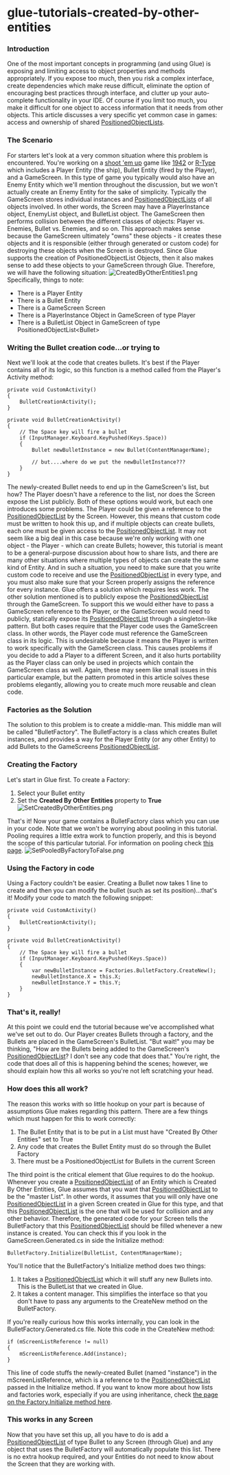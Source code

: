 # glue-tutorials-created-by-other-entities

### Introduction

One of the most important concepts in programming (and using Glue) is exposing and limiting access to object properties and methods appropriately. If you expose too much, then you risk a complex interface, create dependencies which make reuse difficult, eliminate the option of encouraging best practices through interface, and clutter up your auto-complete functionality in your IDE. Of course if you limit too much, you make it difficult for one object to access information that it needs from other objects. This article discusses a very specific yet common case in games: access and ownership of shared [PositionedObjectLists](../../../../frb/docs/index.php).

### The Scenario

For starters let's look at a very common situation where this problem is encountered. You're working on a [shoot 'em up](http://en.wikipedia.org/wiki/Shoot_'em_up) game like [1942](http://en.wikipedia.org/wiki/1942_\(video_game\)) or [R-Type](http://en.wikipedia.org/wiki/R-Type) which includes a Player Entity (the ship), Bullet Entity (fired by the Player), and a GameScreen. In this type of game you typically would also have an Enemy Entity which we'll mention throughout the discussion, but we won't actually create an Enemy Entity for the sake of simplicity. Typically the GameScreen stores individual instances and [PositionedObjectLists](../../../../frb/docs/index.php) of all objects involved. In other words, the Screen may have a PlayerInstance object, EnemyList object, and BulletList object. The GameScreen then performs collision between the different classes of objects: Player vs. Enemies, Bullet vs. Enemies, and so on. This approach makes sense because the GameScreen ultimately "owns" these objects - it creates these objects and it is responsible (either through generated or custom code) for destroying these objects when the Screen is destroyed. Since Glue supports the creation of PositionedObjectList Objects, then it also makes sense to add these objects to your GameScreen through Glue. Therefore, we will have the following situation: ![CreatedByOtherEntities1.png](../../../../media/migrated_media-CreatedByOtherEntities1.png) Specifically, things to note:

* There is a Player Entity
* There is a Bullet Entity
* There is a GameScreen Screen
* There is a PlayerInstance Object in GameScreen of type Player
* There is a BulletList Object in GameScreen of type PositionedObjectList\<Bullet>

### Writing the Bullet creation code...or trying to

Next we'll look at the code that creates bullets. It's best if the Player contains all of its logic, so this function is a method called from the Player's Activity method:

```
private void CustomActivity()
{
    BulletCreationActivity();
}

private void BulletCreationActivity()
{
    // The Space key will fire a bullet
    if (InputManager.Keyboard.KeyPushed(Keys.Space))
    {
        Bullet newBulletInstance = new Bullet(ContentManagerName);

        // but....where do we put the newBulletInstance???
    }
}
```

The newly-created Bullet needs to end up in the GameScreen's list, but how? The Player doesn't have a reference to the list, nor does the Screen expose the List publicly. Both of these options would work, but each one introduces some problems. The Player could be given a reference to the [PositionedObjectList](../../../../frb/docs/index.php) by the Screen. However, this means that custom code must be written to hook this up, and if multiple objects can create bullets, each one must be given access to the [PositionedObjectList](../../../../frb/docs/index.php). It may not seem like a big deal in this case because we're only working with one object - the Player - which can create Bullets; however, this tutorial is meant to be a general-purpose discussion about how to share lists, and there are many other situations where multiple types of objects can create the same kind of Entity. And in such a situation, you need to make sure that you write custom code to receive and use the [PositionedObjectList](../../../../frb/docs/index.php) in every type, and you must also make sure that your Screen properly assigns the reference for every instance. Glue offers a solution which requires less work. The other solution mentioned is to publicly expose the [PositionedObjectList](../../../../frb/docs/index.php) through the GameScreen. To support this we would either have to pass a GameScreen reference to the Player, or the GameScreen would need to publicly, statically expose its [PositionedObjectList](../../../../frb/docs/index.php) through a singleton-like pattern. But both cases require that the Player code uses the GameScreen class. In other words, the Player code must reference the GameScreen class in its logic. This is undesirable because it means the Player is written to work specifically with the GameScreen class. This causes problems if you decide to add a Player to a different Screen, and it also hurts portability as the Player class can only be used in projects which contain the GameScreen class as well. Again, these may seem like small issues in this particular example, but the pattern promoted in this article solves these problems elegantly, allowing you to create much more reusable and clean code.

### Factories as the Solution

The solution to this problem is to create a middle-man. This middle man will be called "BulletFactory". The BulletFactory is a class which creates Bullet instances, and provides a way for the Player Entity (or any other Entity) to add Bullets to the GameScreens [PositionedObjectList](../../../../frb/docs/index.php).

### Creating the Factory

Let's start in Glue first. To create a Factory:

1. Select your Bullet entity
2. Set the **Created By Other Entities** property to **True** ![SetCreatedByOtherEntities.png](../../../../media/migrated_media-SetCreatedByOtherEntities.png)

That's it! Now your game contains a BulletFactory class which you can use in your code. Note that we won't be worrying about pooling in this tutorial. Pooling requires a little extra work to function properly, and this is beyond the scope of this particular tutorial. For information on pooling check [this page](../../../../frb/docs/index.php). ![SetPooledByFactoryToFalse.png](../../../../media/migrated_media-SetPooledByFactoryToFalse.png) &#x20;

### Using the Factory in code

Using a Factory couldn't be easier. Creating a Bullet now takes 1 line to create and then you can modify the bullet (such as set its position)...that's it! Modify your code to match the following snippet:

```
private void CustomActivity()
{
    BulletCreationActivity();
}

private void BulletCreationActivity()
{
    // The Space key will fire a bullet
    if (InputManager.Keyboard.KeyPushed(Keys.Space))
    {
        var newBulletInstance = Factories.BulletFactory.CreateNew();
        newBulletInstance.X = this.X;
        newBulletInstance.Y = this.Y;
    }
}
```

&#x20;

### That's it, really!

At this point we could end the tutorial because we've accomplished what we've set out to do. Our Player creates Bullets through a factory, and the Bullets are placed in the GameScreen's BulletList. "But wait!" you may be thinking, "How are the Bullets being added to the GameScreen's [PositionedObjectList](../../../../frb/docs/index.php)? I don't see any code that does that." You're right, the code that does all of this is happening behind the scenes; however, we should explain how this all works so you're not left scratching your head.

### How does this all work?

The reason this works with so little hookup on your part is because of assumptions Glue makes regarding this pattern. There are a few things which must happen for this to work correctly:

1. The Bullet Entity that is to be put in a List must have "Created By Other Entities" set to True
2. Any code that creates the Bullet Entity must do so through the Bullet Factory
3. There must be a PositionedObjectList for Bullets in the current Screen

The third point is the critical element that Glue requires to do the hookup. Whenever you create a [PositionedObjectList](../../../../frb/docs/index.php) of an Entity which is Created By Other Entities, Glue assumes that you want that [PositionedObjectList](../../../../frb/docs/index.php) to be the "master List". In other words, it assumes that you will only have one [PositionedObjectList](../../../../frb/docs/index.php) in a given Screen created in Glue for this type, and that this [PositionedObjectList](../../../../frb/docs/index.php) is the one that will be used for collision and any other behavior. Therefore, the generated code for your Screen tells the BulletFactory that this [PositionedObjectList](../../../../frb/docs/index.php) should be filled whenever a new instance is created. You can check this if you look in the GameScreen.Generated.cs in side the Initialize method:

```
BulletFactory.Initialize(BulletList, ContentManagerName);
```

You'll notice that the BulletFactory's Initialize method does two things:

1. It takes a [PositionedObjectList](../../../../frb/docs/index.php) which it will stuff any new Bullets into. This is the BulletList that we created in Glue.
2. It takes a content manager. This simplifies the interface so that you don't have to pass any arguments to the CreateNew method on the BulletFactory.

If you're really curious how this works internally, you can look in the BulletFactory.Generated.cs file. Note this code in the CreateNew method:

```
if (mScreenListReference != null)
{
    mScreenListReference.Add(instance);
}
```

This line of code stuffs the newly-created Bullet (named "instance") in the mScreenListReference, which is a reference to the [PositionedObjectList](../../../../frb/docs/index.php) passed in the Initialize method. If you want to know more about how lists and factories work, especially if you are using inheritance, check [the page on the Factory.Initialize method here](../../../../frb/docs/index.php).

### This works in any Screen

Now that you have set this up, all you have to do is add a [PositionedObjectList](../../../../frb/docs/index.php) of type Bullet to any Screen (through Glue) and any object that uses the BulletFactory will automatically populate this list. There is no extra hookup required, and your Entities do not need to know about the Screen that they are working with.
